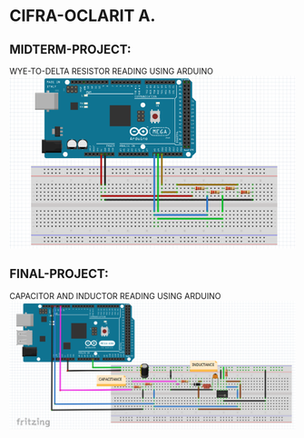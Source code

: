# CIFRA-OCLARIT A.
## MIDTERM-PROJECT:
WYE-TO-DELTA RESISTOR READING USING ARDUINO
<br>
[![INSERT YOUR FRITZING PICTURE HERE](https://github.com/BSCPE-2A-EE-1-TERM-1-S-Y-19-20/12-CIFRA-OCLARIT-A/blob/master/MIDTERM-PROJECT.PNG)]()


## FINAL-PROJECT:
CAPACITOR AND INDUCTOR READING USING ARDUINO
<br>
[![INSERT YOUR FRITZING PICTURE HERE](https://github.com/BSCPE-2A-EE-1-TERM-1-S-Y-19-20/12-CIFRA-OCLARIT-A/blob/master/FINAL-PROJECT.PNG)]()
